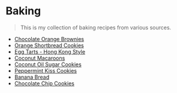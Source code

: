 # Baking

> This is my collection of baking recipes from various sources.

- [Chocolate Orange Brownies](baking/chocolate_orange_brownies.md "Chocolate Orange Brownies")
- [Orange Shortbread Cookies](baking/orange_shortbread_cookies.md "Orange Shortbread Cookies")
- [Egg Tarts - Hong Kong Style](baking/egg_tarts-hong_kong_style.md "Egg Tarts - Hong Kong Style")
- [Coconut Macaroons](baking/coconut_macaroons.md "Coconut Macaroons")
- [Coconut Oil Sugar Cookies](baking/coconut_oil_sugar_cookies.md "Coconut Oil Sugar Cookies")
- [Peppermint Kiss Cookies](baking/peppermint_kiss_cookies.md "Peppermint Kiss Cookies")
- [Banana Bread](baking/banana_bread.md "Banana Bread")
- [Chocolate Chip Cookies](baking/chocolate_chip_cookies.md "Chocolate Chip Cookies")
<!-- - []( "") -->
